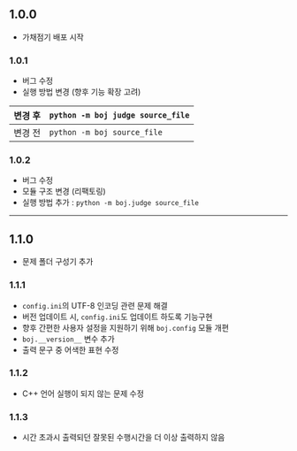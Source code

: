 ## 1.0.0

-   가채점기 배포 시작

### 1.0.1

-   버그 수정
-   실행 방법 변경 (향후 기능 확장 고려)

| 변경 후 | `python -m boj judge source_file` |
| ---- | --------------------------------- |
| 변경 전 | `python -m boj source_file`       |

### 1.0.2

-   버그 수정
-   모듈 구조 변경 (리팩토링)
-   실행 방법 추가 : `python -m boj.judge source_file`

* * *

## 1.1.0

-   문제 폴더 구성기 추가

### 1.1.1

-   `config.ini`의 UTF-8 인코딩 관련 문제 해결
-   버전 업데이트 시, `config.ini`도 업데이트 하도록 기능구현
-   향후 간편한 사용자 설정을 지원하기 위해 `boj.config` 모듈 개편
-   `boj.__version__` 변수 추가
-   출력 문구 중 어색한 표현 수정

### 1.1.2

-   C++ 언어 실행이 되지 않는 문제 수정

### 1.1.3

-   시간 초과시 출력되던 잘못된 수행시간을 더 이상 출력하지 않음
